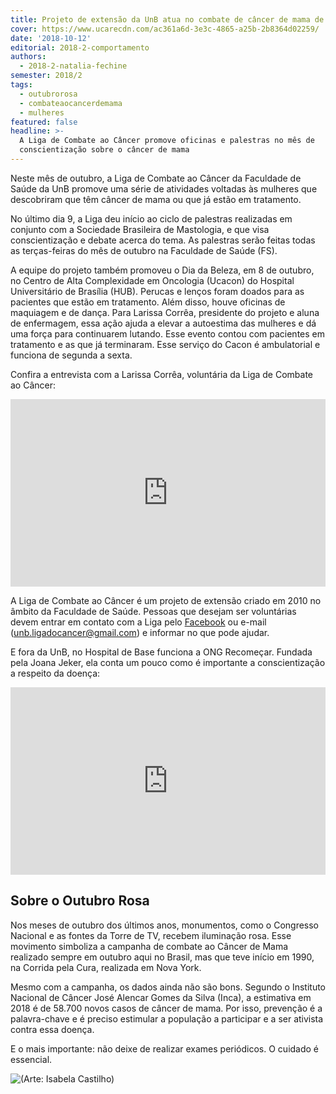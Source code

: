 ```yaml
---
title: Projeto de extensão da UnB atua no combate de câncer de mama de forma gratuita
cover: https://www.ucarecdn.com/ac361a6d-3e3c-4865-a25b-2b8364d02259/
date: '2018-10-12'
editorial: 2018-2-comportamento
authors:
  - 2018-2-natalia-fechine
semester: 2018/2
tags:
  - outubrorosa
  - combateaocancerdemama
  - mulheres
featured: false
headline: >-
  A Liga de Combate ao Câncer promove oficinas e palestras no mês de
  conscientização sobre o câncer de mama
---
```

Neste mês de outubro, a Liga de Combate ao Câncer da Faculdade de Saúde da UnB promove uma série de atividades voltadas às mulheres que descobriram que têm câncer de mama ou que já estão em tratamento.

No último dia 9, a Liga deu início ao ciclo de palestras realizadas em conjunto com a Sociedade Brasileira de Mastologia, e que visa conscientização e debate acerca do tema. As palestras serão feitas todas as terças-feiras do mês de outubro na Faculdade de Saúde (FS).

A equipe do projeto também promoveu o Dia da Beleza, em 8 de outubro, no Centro de Alta Complexidade em Oncologia (Ucacon) do Hospital Universitário de Brasília (HUB). Perucas e lenços foram doados para as pacientes que estão em tratamento. Além disso, houve oficinas de maquiagem e de dança. Para Larissa Corrêa, presidente do projeto e aluna de enfermagem, essa ação ajuda a elevar a autoestima das mulheres e dá uma força para continuarem lutando. Esse evento contou com pacientes em tratamento e as que já terminaram. Esse serviço do Cacon é ambulatorial e funciona de segunda a sexta.

Confira a entrevista com a Larissa Corrêa, voluntária da Liga de Combate ao Câncer:

<iframe width="100%" height="300" scrolling="no" frameborder="no" allow="autoplay" src="https://w.soundcloud.com/player/?url=https%3A//api.soundcloud.com/tracks/513492657&color=%23ff5500&auto_play=false&hide_related=false&show_comments=true&show_user=true&show_reposts=false&show_teaser=true&visual=true"></iframe>

A Liga de Combate ao Câncer é um projeto de extensão criado em 2010 no âmbito da Faculdade de Saúde. Pessoas que desejam ser voluntárias devem entrar em contato com a Liga pelo [Facebook](https://www.facebook.com/lcc.unb/) ou e-mail (unb.ligadocancer@gmail.com) e informar no que pode ajudar.

E fora da UnB, no Hospital de Base funciona a ONG Recomeçar. Fundada pela Joana Jeker, ela conta um pouco como é importante a conscientização a respeito da doença:

<iframe width="100%" height="300" scrolling="no" frameborder="no" allow="autoplay" src="https://w.soundcloud.com/player/?url=https%3A//api.soundcloud.com/tracks/513496962&color=%23ff5500&auto_play=false&hide_related=false&show_comments=true&show_user=true&show_reposts=false&show_teaser=true&visual=true"></iframe>

## Sobre o Outubro Rosa

Nos meses de outubro dos últimos anos, monumentos, como o Congresso Nacional e as fontes da Torre de TV, recebem iluminação rosa. Esse movimento simboliza a campanha de combate ao Câncer de Mama realizado sempre em outubro aqui no Brasil, mas que teve início em 1990, na Corrida pela Cura, realizada em Nova York.

Mesmo com a campanha, os dados ainda não são bons. Segundo o Instituto Nacional de Câncer José Alencar Gomes da Silva (Inca), a estimativa em 2018 é de 58.700 novos casos de câncer de mama. Por isso, prevenção é a palavra-chave e é preciso estimular a população a participar e a ser ativista contra essa doença.

E o mais importante: não deixe de realizar exames periódicos. O cuidado é essencial.

![(Arte: Isabela Castilho)](https://www.ucarecdn.com/963ac6ad-fb89-48e9-b29b-17302b625252/)
